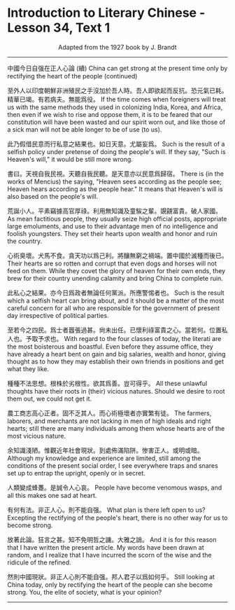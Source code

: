 # Introduction to Literary Chinese - Lesson 34, Text 1

<center>Adapted from the 1927 book by J. Brandt</center>

---

中國今日自强在正人心論 (續)
China can get strong at the present time only by rectifying the heart of the people (continued)

至外人以印度朝鮮非洲殖民之手沒加於吾人時。吾人即欲起而反抗。恐元氣已耗。精華已竭。有若病夫。無能爲役。
If the time comes when foreigners will treat us with the same methods they used in colonizing India, Korea, and Africa, then even if we wish to rise and oppose them, it is to be feared that our constitution will have been wasted and our spirit worn out, and like those of a sick man will not be able longer to be of use (to us).

此乃假借民意而行私意之結果也。如日天意。尤屬妄爲。
Such is the result of a selfish policy under pretense of doing the people's will. If they say, "Such is Heaven's will," it would be still more wrong.

書曰。天視自我民視。天聽自我民聽。是天意亦以民意爲歸宿。
There is (in the works of Mencius) the saying, "Heaven sees according as the people see; Heaven hears according as the people hear." It means that Heaven's will is also based on the people's will.

荒誕小人。平素竊據高官厚祿。利用無知識及童騃之輩。覬覦富貴。破人家國。
As mean factitious people, they usually seize high official posts, appropriate large emoluments, and use to their advantage men of no intelligence and foolish youngsters. They set their hearts upon wealth and honor and ruin the country.

心術臭壞。犬馬不食。貪天功以爲己利。將釀無窮之禍端。置中國於滅種而後已。
Their hearts are so rotten and corrupt that even dogs and horses will not feed on them. While they covet the glory of heaven for their own ends, they brew for their country unending calamity and bring China to complete ruin.

此私心之結果。亦今日爲政者無論任何黨派。所應警惕者也。
Such is the result which a selfish heart can bring about, and it should be a matter of the most careful concern for all who are responsible for the government of present day irrespective of political parties.

至若今之四民。爲士者囂張過甚。尙未出任。已懷利祿富貴之心。當若何。位置私人也。予取予求也。
With regard to the four classes of today, the literati are the most boisterous and boastful. Even before they assume office, they have already a heart bent on gain and big salaries, wealth and honor, giving thought as to how they may establish their own friends in positions and get what they like.

種種不法思想。根株於劣根性。欲其爲善。豈可得乎。
All these unlawful thoughts have their roots in (their) vicious natures. Should we desire to root them out, we could not get it.

農工商志高心正者。固不乏其人。而心術極壞者亦實繁有徒。
The farmers, laborers, and merchants are not lacking in men of high ideals and right hearts; still there are many individuals among them whose hearts are of the most vicious nature.

余知識淺陋。惟觀近年社會現狀。到處佈滿陷阱。惨害正人。或明或暗。
Although my knowledge and experience are limited, still among the conditions of the present social order, I see everywhere traps and snares set up to entrap the upright, openly or in secret.

人類變成蜂躉。是誠令人心哀。
People have become venomous wasps, and all this makes one sad at heart.

有何有法。非正人心。則不能自强。
What plan is there left open to us? Excepting the rectifying of the people's heart, there is no other way for us to become strong.

放著此論。狂言之甚。知不免明哲之譏。大雅之誚。
And it is for this reason that I have written the present article. My words have been drawn at random, and I realize that I have incurred the scorn of the wise and the ridicule of the refined.

然則中國現狀。非正人心則不能自强。邦人君子以爲如何乎。
Still looking at China today, only by rectifying the heart of the people can she become strong. You, the elite of society, what is your opinion?

---
